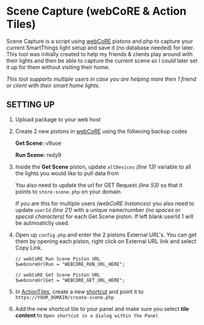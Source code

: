 # Scene Capture (webCoRE & Action Tiles)

Scene Capture is a script using [webCoRE](http://webcore.co) pistons and php to capture your current SmartThings light setup and save it (no database needed) for later.
This tool was initially created to help my friends & clients play around with their lights and then be able to capture the current scene so I could later set it up for them without visiting their home.

*This tool supports multiple users in case you are helping more then 1 friend or client with their smart home lights.*

## SETTING UP
1) Upload package to your web host

2) Create 2 new pistons in [webCoRE](http://webcore.co) using the follwoing backup codes

   **Get Scene:** v9uoe
   
   **Run Scene:** redy9
   
3) Inside the **Get Scene** piston, update `allDevices` *(line 13)* variable to all the lights you would like to pull data from

   You also need to update the url for GET Request *(line 53)* so that it points to `store-scene.php` on your domain.

   If you are this for multiple users *(webCoRE Instances)* you also need to update `userId` *(line 21)* with a unique name/number *(no spaces or special characters)* for each Get Scene piston. If left blank userId 1 will be autmoaticlly used.

4) Open up `config.php` and enter the 2 pistons External URL's.
You can get them by opening each piston, right click on External URL link and select Copy Link.

   ```
   // webCoRE Run Scene Piston URL
   $webcoreUrlRun = "WEBCORE_RUN_URL_HERE";

   // webCoRE Get Scene Piston URL
   $webcoreUrlGet = "WEBCORE_GET_URL_HERE";
   ```
   
5) In [ActionTiles](http://actiontiles.com), create a new [shortcut](https://app.actiontiles.com/shortcuts) and point it to `https://YOUR_DOMAIN/create-scene.php`

6) Add the new shortcut tile to your panel and make sure you select **tile content** to `Open shortcut in a dialog within the Panel`
